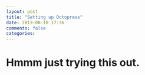 ```yaml
---
layout: post
title: "Setting up Octopress"
date: 2013-08-10 17:36
comments: false
categories: 
---
```


# Hmmm just trying this out.
